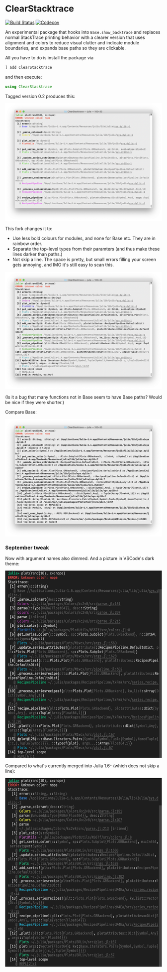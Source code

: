 # ClearStacktrace

[![Build Status](https://travis-ci.com/jkrumbiegel/ClearStacktrace.jl.svg?branch=master)](https://travis-ci.com/jkrumbiegel/ClearStacktrace.jl)
[![Codecov](https://codecov.io/gh/jkrumbiegel/ClearStacktrace.jl/branch/master/graph/badge.svg)](https://codecov.io/gh/jkrumbiegel/ClearStacktrace.jl)

An experimental package that hooks into `Base.show_backtrace` and replaces normal StackTrace printing behavior with a clearer version that uses alignment and colors to reduce visual clutter and indicate module boundaries, and expands base paths so they are clickable.

All you have to do is install the package via

```julia
] add ClearStacktrace
```

and then execute:
```julia
using ClearStacktrace
```

Tagged version 0.2 produces this:

![](plot_tag.png)

This fork changes it to:

* Use less bold colours for modules, and none for Base etc. They are in rainbow order.
* Separate the top-level types from their paramters (and thus make these lines darker than paths.)
* Not skip a line. The space is pretty, but small errors filling your screen gets annoying, and IMO it's still easy to scan this.

![](plot_this.png)

(Is it a bug that many functions not in Base seem to have Base paths? Would be nice if they were shorter.)

Compare Base:

![](plot_base.png)

### September tweak

Now with argument names also dimmed. And a picture in VSCode's dark theme:

<img src="sept.png" width=575 height=601 />

Compared to what's currently merged into Julia 1.6- (which does not skip a line):

<img src="master.png" width=575 height=606 />

